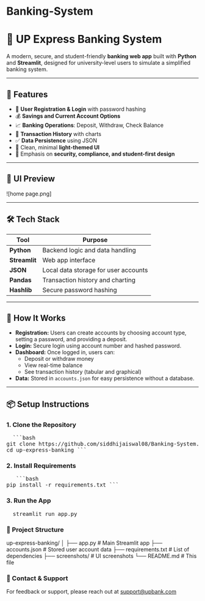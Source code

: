 # Banking-System
# 🏦 UP Express Banking System

A modern, secure, and student-friendly **banking web app** built with **Python** and **Streamlit**, designed for university-level users to simulate a simplified banking system.

---

## 🚀 Features

- 🔐 **User Registration & Login** with password hashing
- 💰 **Savings and Current Account Options**
- 📈 **Banking Operations**: Deposit, Withdraw, Check Balance
- 📜 **Transaction History** with charts
- ✅ **Data Persistence** using JSON
- 🎨 Clean, minimal **light-themed UI**
- 💬 Emphasis on **security, compliance, and student-first design**

---

## 📸 UI Preview

![home page.png]

---

## 🛠️ Tech Stack

| Tool | Purpose |
|------|---------|
| **Python** | Backend logic and data handling |
| **Streamlit** | Web app interface |
| **JSON** | Local data storage for user accounts |
| **Pandas** | Transaction history and charting |
| **Hashlib** | Secure password hashing |

---

## 🧩 How It Works

- **Registration:** Users can create accounts by choosing account type, setting a password, and providing a deposit.
- **Login:** Secure login using account number and hashed password.
- **Dashboard:** Once logged in, users can:
  - Deposit or withdraw money
  - View real-time balance
  - See transaction history (tabular and graphical)
- **Data:** Stored in `accounts.json` for easy persistence without a database.

---

## 📦 Setup Instructions

### 1. Clone the Repository
<pre>
  ```bash
git clone https://github.com/siddhijaiswal08/Banking-System.git
cd up-express-banking ```
</pre>


### 2. Install Requirements
<pre>
   ```bash
pip install -r requirements.txt ``` 
</pre>

### 3. Run the App
<pre>
  streamlit run app.py
</pre>

 ### 📁 Project Structure
 up-express-banking/
│
├── app.py     # Main Streamlit app
├── accounts.json            # Stored user account data
├── requirements.txt         # List of dependencies
├── screenshots/             # UI screenshots
└── README.md                # This file

### 📧 Contact & Support
For feedback or support, please reach out at support@upbank.com


